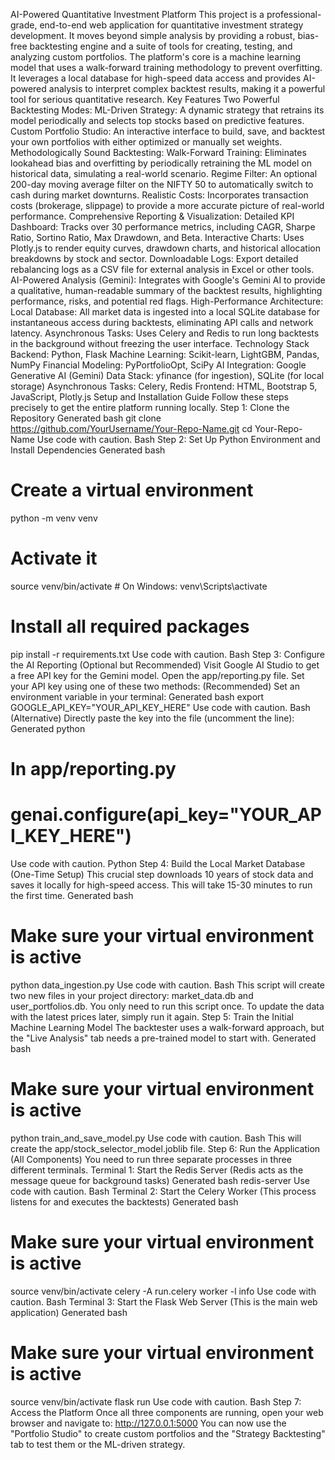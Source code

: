 AI-Powered Quantitative Investment Platform
This project is a professional-grade, end-to-end web application for quantitative investment strategy development. It moves beyond simple analysis by providing a robust, bias-free backtesting engine and a suite of tools for creating, testing, and analyzing custom portfolios.
The platform's core is a machine learning model that uses a walk-forward training methodology to prevent overfitting. It leverages a local database for high-speed data access and provides AI-powered analysis to interpret complex backtest results, making it a powerful tool for serious quantitative research.
Key Features
Two Powerful Backtesting Modes:
ML-Driven Strategy: A dynamic strategy that retrains its model periodically and selects top stocks based on predictive features.
Custom Portfolio Studio: An interactive interface to build, save, and backtest your own portfolios with either optimized or manually set weights.
Methodologically Sound Backtesting:
Walk-Forward Training: Eliminates lookahead bias and overfitting by periodically retraining the ML model on historical data, simulating a real-world scenario.
Regime Filter: An optional 200-day moving average filter on the NIFTY 50 to automatically switch to cash during market downturns.
Realistic Costs: Incorporates transaction costs (brokerage, slippage) to provide a more accurate picture of real-world performance.
Comprehensive Reporting & Visualization:
Detailed KPI Dashboard: Tracks over 30 performance metrics, including CAGR, Sharpe Ratio, Sortino Ratio, Max Drawdown, and Beta.
Interactive Charts: Uses Plotly.js to render equity curves, drawdown charts, and historical allocation breakdowns by stock and sector.
Downloadable Logs: Export detailed rebalancing logs as a CSV file for external analysis in Excel or other tools.
AI-Powered Analysis (Gemini):
Integrates with Google's Gemini AI to provide a qualitative, human-readable summary of the backtest results, highlighting performance, risks, and potential red flags.
High-Performance Architecture:
Local Database: All market data is ingested into a local SQLite database for instantaneous access during backtests, eliminating API calls and network latency.
Asynchronous Tasks: Uses Celery and Redis to run long backtests in the background without freezing the user interface.
Technology Stack
Backend: Python, Flask
Machine Learning: Scikit-learn, LightGBM, Pandas, NumPy
Financial Modeling: PyPortfolioOpt, SciPy
AI Integration: Google Generative AI (Gemini)
Data Stack: yfinance (for ingestion), SQLite (for local storage)
Asynchronous Tasks: Celery, Redis
Frontend: HTML, Bootstrap 5, JavaScript, Plotly.js
Setup and Installation Guide
Follow these steps precisely to get the entire platform running locally.
Step 1: Clone the Repository
Generated bash
git clone https://github.com/YourUsername/Your-Repo-Name.git
cd Your-Repo-Name
Use code with caution.
Bash
Step 2: Set Up Python Environment and Install Dependencies
Generated bash
# Create a virtual environment
python -m venv venv

# Activate it
source venv/bin/activate  # On Windows: venv\Scripts\activate

# Install all required packages
pip install -r requirements.txt
Use code with caution.
Bash
Step 3: Configure the AI Reporting (Optional but Recommended)
Visit Google AI Studio to get a free API key for the Gemini model.
Open the app/reporting.py file.
Set your API key using one of these two methods:
(Recommended) Set an environment variable in your terminal:
Generated bash
export GOOGLE_API_KEY="YOUR_API_KEY_HERE"
Use code with caution.
Bash
(Alternative) Directly paste the key into the file (uncomment the line):
Generated python
# In app/reporting.py
# genai.configure(api_key="YOUR_API_KEY_HERE")
Use code with caution.
Python
Step 4: Build the Local Market Database (One-Time Setup)
This crucial step downloads 10 years of stock data and saves it locally for high-speed access. This will take 15-30 minutes to run the first time.
Generated bash
# Make sure your virtual environment is active
python data_ingestion.py
Use code with caution.
Bash
This script will create two new files in your project directory: market_data.db and user_portfolios.db. You only need to run this script once. To update the data with the latest prices later, simply run it again.
Step 5: Train the Initial Machine Learning Model
The backtester uses a walk-forward approach, but the "Live Analysis" tab needs a pre-trained model to start with.
Generated bash
# Make sure your virtual environment is active
python train_and_save_model.py
Use code with caution.
Bash
This will create the app/stock_selector_model.joblib file.
Step 6: Run the Application (All Components)
You need to run three separate processes in three different terminals.
Terminal 1: Start the Redis Server
(Redis acts as the message queue for background tasks)
Generated bash
redis-server
Use code with caution.
Bash
Terminal 2: Start the Celery Worker
(This process listens for and executes the backtests)
Generated bash
# Make sure your virtual environment is active
source venv/bin/activate
celery -A run.celery worker -l info
Use code with caution.
Bash
Terminal 3: Start the Flask Web Server
(This is the main web application)
Generated bash
# Make sure your virtual environment is active
source venv/bin/activate
flask run
Use code with caution.
Bash
Step 7: Access the Platform
Once all three components are running, open your web browser and navigate to:
http://127.0.0.1:5000
You can now use the "Portfolio Studio" to create custom portfolios and the "Strategy Backtesting" tab to test them or the ML-driven strategy.